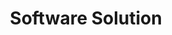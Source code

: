 ---
collection-name: pages
name: solution-text
title: "Software Solution"
seoTitle: Healthcare
description: Save time and money working with us on Custom Healthcare Software solution. The expected MVP delivery time is 7 weeks.
---